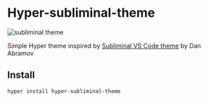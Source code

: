 # Hyper-subliminal-theme

![subliminal theme](https://user-images.githubusercontent.com/13620579/41205658-cf2e4a50-6cf7-11e8-9776-1f791b3c3c11.png)

Simple Hyper theme inspired by [Subliminal VS Code theme](https://github.com/gaearon/subliminal) by Dan Abramov

## Install

`hyper install hyper-subliminal-theme`


